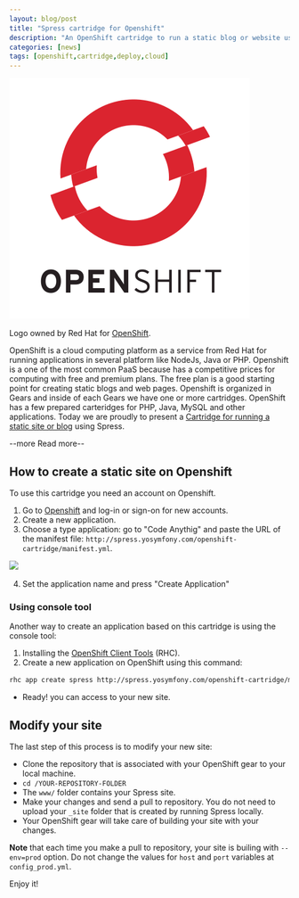 ```yaml
---
layout: blog/post
title: "Spress cartridge for Openshift"
description: "An OpenShift cartridge to run a static blog or website using Spress"
categories: [news]
tags: [openshift,cartridge,deploy,cloud]
---
```

<img class="center-block" src="/assets/img/openshift-logo.svg">

Logo owned by Red Hat for [OpenShift](http://openshift.com).

OpenShift is a cloud computing platform as a service from Red Hat for running applications in several
platform like NodeJs, Java or PHP. Openshift is a one of the most common PaaS because has a
competitive prices for computing with free and premium plans. The free plan is a good starting
point for creating static blogs and web pages. Openshift is organized in Gears and inside of each
Gears we have one or more cartridges. OpenShift has a few prepared carteridges for PHP, Java, MySQL
and other applications. Today we are proudly to present a
[Cartridge for running a static site or blog](https://github.com/spress/Openshift-spress-cartridge)
using Spress.

--more Read more--

## How to create a static site on Openshift

To use this cartridge you need an account on Openshift.

1. Go to [Openshift](http://openshift.com/) and log-in or sign-on for new accounts.
2. Create a new application.
3. Choose a type application: go to "Code Anythig" and paste the URL of the manifest file:
`http://spress.yosymfony.com/openshift-cartridge/manifest.yml`.

<img class="center-block" src="{{ site.url }}/assets/img/create-custom-cartridge.png">

4. Set the application name and press "Create Application"

### Using console tool

Another way to create an application based on this cartridge is using the console tool:

1. Installing the [OpenShift Client Tools](https://developers.openshift.com/en/managing-client-tools.html) (RHC).
2. Create a new application on OpenShift using this command:
``` bash
rhc app create spress http://spress.yosymfony.com/openshift-cartridge/manifest.yml
```
* Ready! you can access to your new site.

## Modify your site

The last step of this process is to modify your new site:

* Clone the repository that is associated with your OpenShift gear to your local machine.
* `cd /YOUR-REPOSITORY-FOLDER`
* The `www/` folder contains your Spress site.
* Make your changes and send a pull to repository. You do not need to upload your `_site`
folder that is created by running Spress locally.
* Your OpenShift gear will take care of building your site with your changes.

**Note** that each time you make a pull to repository, your site is builing with `--env=prod` option.
Do not change the values for `host` and `port` variables at `config_prod.yml`.

Enjoy it!

